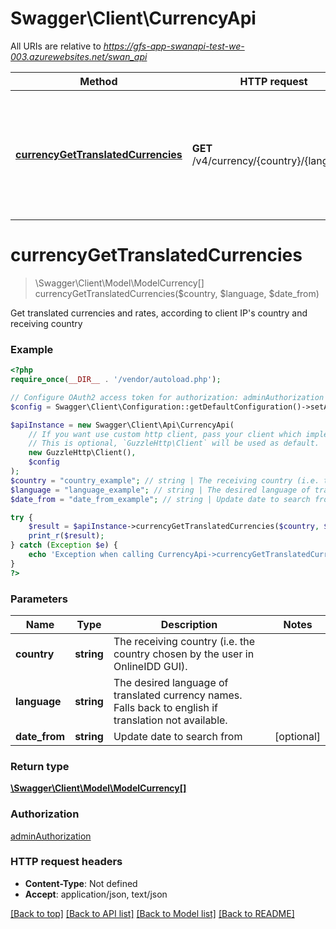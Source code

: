 # Swagger\Client\CurrencyApi

All URIs are relative to *https://gfs-app-swanapi-test-we-003.azurewebsites.net/swan_api*

Method | HTTP request | Description
------------- | ------------- | -------------
[**currencyGetTranslatedCurrencies**](CurrencyApi.md#currencyGetTranslatedCurrencies) | **GET** /v4/currency/{country}/{language} | Get translated currencies and rates, according to client IP&#39;s country and receiving country


# **currencyGetTranslatedCurrencies**
> \Swagger\Client\Model\ModelCurrency[] currencyGetTranslatedCurrencies($country, $language, $date_from)

Get translated currencies and rates, according to client IP's country and receiving country

### Example
```php
<?php
require_once(__DIR__ . '/vendor/autoload.php');

// Configure OAuth2 access token for authorization: adminAuthorization
$config = Swagger\Client\Configuration::getDefaultConfiguration()->setAccessToken('YOUR_ACCESS_TOKEN');

$apiInstance = new Swagger\Client\Api\CurrencyApi(
    // If you want use custom http client, pass your client which implements `GuzzleHttp\ClientInterface`.
    // This is optional, `GuzzleHttp\Client` will be used as default.
    new GuzzleHttp\Client(),
    $config
);
$country = "country_example"; // string | The receiving country (i.e. the country chosen by the user in OnlineIDD GUI).
$language = "language_example"; // string | The desired language of translated currency names. Falls back to english if translation not available.
$date_from = "date_from_example"; // string | Update date to search from

try {
    $result = $apiInstance->currencyGetTranslatedCurrencies($country, $language, $date_from);
    print_r($result);
} catch (Exception $e) {
    echo 'Exception when calling CurrencyApi->currencyGetTranslatedCurrencies: ', $e->getMessage(), PHP_EOL;
}
?>
```

### Parameters

Name | Type | Description  | Notes
------------- | ------------- | ------------- | -------------
 **country** | **string**| The receiving country (i.e. the country chosen by the user in OnlineIDD GUI). |
 **language** | **string**| The desired language of translated currency names. Falls back to english if translation not available. |
 **date_from** | **string**| Update date to search from | [optional]

### Return type

[**\Swagger\Client\Model\ModelCurrency[]**](../Model/ModelCurrency.md)

### Authorization

[adminAuthorization](../../README.md#adminAuthorization)

### HTTP request headers

 - **Content-Type**: Not defined
 - **Accept**: application/json, text/json

[[Back to top]](#) [[Back to API list]](../../README.md#documentation-for-api-endpoints) [[Back to Model list]](../../README.md#documentation-for-models) [[Back to README]](../../README.md)

